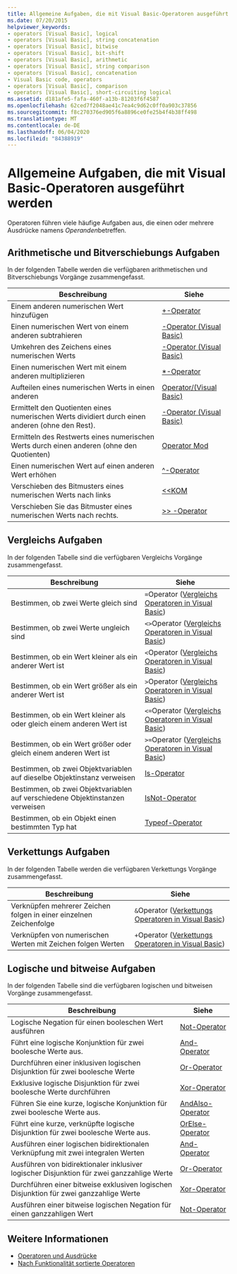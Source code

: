 ```yaml
---
title: Allgemeine Aufgaben, die mit Visual Basic-Operatoren ausgeführt werden
ms.date: 07/20/2015
helpviewer_keywords:
- operators [Visual Basic], logical
- operators [Visual Basic], string concatenation
- operators [Visual Basic], bitwise
- operators [Visual Basic], bit-shift
- operators [Visual Basic], arithmetic
- operators [Visual Basic], string comparison
- operators [Visual Basic], concatenation
- Visual Basic code, operators
- operators [Visual Basic], comparison
- operators [Visual Basic], short-circuiting logical
ms.assetid: d181afe5-fafa-460f-a13b-81203f6f4587
ms.openlocfilehash: 62ced7f2048ae41c7ea4c9d62c0ff0a903c37856
ms.sourcegitcommit: f8c270376ed905f6a8896ce0fe25b4f4b38ff498
ms.translationtype: MT
ms.contentlocale: de-DE
ms.lasthandoff: 06/04/2020
ms.locfileid: "84388919"
---
```

# <a name="common-tasks-performed-with-visual-basic-operators"></a>Allgemeine Aufgaben, die mit Visual Basic-Operatoren ausgeführt werden
Operatoren führen viele häufige Aufgaben aus, die einen oder mehrere Ausdrücke namens *Operanden*betreffen.  
  
## <a name="arithmetic-and-bit-shift-tasks"></a>Arithmetische und Bitverschiebungs Aufgaben  
 In der folgenden Tabelle werden die verfügbaren arithmetischen und Bitverschiebungs Vorgänge zusammengefasst.  
  
|Beschreibung|Siehe|  
|---|---|  
|Einem anderen numerischen Wert hinzufügen|[+-Operator](../../../language-reference/operators/addition-operator.md)|  
|Einen numerischen Wert von einem anderen subtrahieren|[-Operator (Visual Basic)](../../../language-reference/operators/subtraction-operator.md)|  
|Umkehren des Zeichens eines numerischen Werts|[-Operator (Visual Basic)](../../../language-reference/operators/subtraction-operator.md)|  
|Einen numerischen Wert mit einem anderen multiplizieren|[*-Operator](../../../language-reference/operators/multiplication-operator.md)|  
|Aufteilen eines numerischen Werts in einen anderen|[Operator/(Visual Basic)](../../../language-reference/operators/floating-point-division-operator.md)|  
|Ermittelt den Quotienten eines numerischen Werts dividiert durch einen anderen (ohne den Rest).|[\-Operator (Visual Basic)](../../../language-reference/operators/integer-division-operator.md)|  
|Ermitteln des Restwerts eines numerischen Werts durch einen anderen (ohne den Quotienten)|[Operator Mod](../../../language-reference/operators/mod-operator.md)|  
|Einen numerischen Wert auf einen anderen Wert erhöhen|[^-Operator](../../../language-reference/operators/exponentiation-operator.md)|  
|Verschieben des Bitmusters eines numerischen Werts nach links|[<\<KOM](../../../language-reference/operators/left-shift-operator.md)|  
|Verschieben Sie das Bitmuster eines numerischen Werts nach rechts.|[>> -Operator](../../../language-reference/operators/right-shift-operator.md)|  
  
## <a name="comparison-tasks"></a>Vergleichs Aufgaben  
 In der folgenden Tabelle sind die verfügbaren Vergleichs Vorgänge zusammengefasst.  
  
|Beschreibung|Siehe|  
|---|---|  
|Bestimmen, ob zwei Werte gleich sind|`=`Operator ([Vergleichs Operatoren in Visual Basic](comparison-operators.md))|  
|Bestimmen, ob zwei Werte ungleich sind|`<>`Operator ([Vergleichs Operatoren in Visual Basic](comparison-operators.md))|  
|Bestimmen, ob ein Wert kleiner als ein anderer Wert ist|`<`Operator ([Vergleichs Operatoren in Visual Basic](comparison-operators.md))|  
|Bestimmen, ob ein Wert größer als ein anderer Wert ist|`>`Operator ([Vergleichs Operatoren in Visual Basic](comparison-operators.md))|  
|Bestimmen, ob ein Wert kleiner als oder gleich einem anderen Wert ist|`<=`Operator ([Vergleichs Operatoren in Visual Basic](comparison-operators.md))|  
|Bestimmen, ob ein Wert größer oder gleich einem anderen Wert ist|`>=`Operator ([Vergleichs Operatoren in Visual Basic](comparison-operators.md))|  
|Bestimmen, ob zwei Objektvariablen auf dieselbe Objektinstanz verweisen|[Is-Operator](../../../language-reference/operators/is-operator.md)|  
|Bestimmen, ob zwei Objektvariablen auf verschiedene Objektinstanzen verweisen|[IsNot-Operator](../../../language-reference/operators/isnot-operator.md)|  
|Bestimmen, ob ein Objekt einen bestimmten Typ hat|[Typeof-Operator](../../../language-reference/operators/typeof-operator.md)|  
  
## <a name="concatenation-tasks"></a>Verkettungs Aufgaben  
 In der folgenden Tabelle werden die verfügbaren Verkettungs Vorgänge zusammengefasst.  
  
|Beschreibung|Siehe|  
|---|---|  
|Verknüpfen mehrerer Zeichen folgen in einer einzelnen Zeichenfolge|`&`Operator ([Verkettungs Operatoren in Visual Basic](concatenation-operators.md))|  
|Verknüpfen von numerischen Werten mit Zeichen folgen Werten|`+`Operator ([Verkettungs Operatoren in Visual Basic](concatenation-operators.md))|  
  
## <a name="logical-and-bitwise-tasks"></a>Logische und bitweise Aufgaben  
 In der folgenden Tabelle sind die verfügbaren logischen und bitweisen Vorgänge zusammengefasst.  
  
|Beschreibung|Siehe|  
|---|---|  
|Logische Negation für einen booleschen Wert ausführen|[Not-Operator](../../../language-reference/operators/not-operator.md)|  
|Führt eine logische Konjunktion für zwei boolesche Werte aus.|[And-Operator](../../../language-reference/operators/and-operator.md)|  
|Durchführen einer inklusiven logischen Disjunktion für zwei boolesche Werte|[Or-Operator](../../../language-reference/operators/or-operator.md)|  
|Exklusive logische Disjunktion für zwei boolesche Werte durchführen|[Xor-Operator](../../../language-reference/operators/xor-operator.md)|  
|Führen Sie eine kurze, logische Konjunktion für zwei boolesche Werte aus.|[AndAlso-Operator](../../../language-reference/operators/andalso-operator.md)|  
|Führt eine kurze, verknüpfte logische Disjunktion für zwei boolesche Werte aus.|[OrElse-Operator](../../../language-reference/operators/orelse-operator.md)|  
|Ausführen einer logischen bidirektionalen Verknüpfung mit zwei integralen Werten|[And-Operator](../../../language-reference/operators/and-operator.md)|  
|Ausführen von bidirektionaler inklusiver logischer Disjunktion für zwei ganzzahlige Werte|[Or-Operator](../../../language-reference/operators/or-operator.md)|  
|Durchführen einer bitweise exklusiven logischen Disjunktion für zwei ganzzahlige Werte|[Xor-Operator](../../../language-reference/operators/xor-operator.md)|  
|Ausführen einer bitweise logischen Negation für einen ganzzahligen Wert|[Not-Operator](../../../language-reference/operators/not-operator.md)|  
  
## <a name="see-also"></a>Weitere Informationen

- [Operatoren und Ausdrücke](index.md)
- [Nach Funktionalität sortierte Operatoren](../../../language-reference/operators/operators-listed-by-functionality.md)
